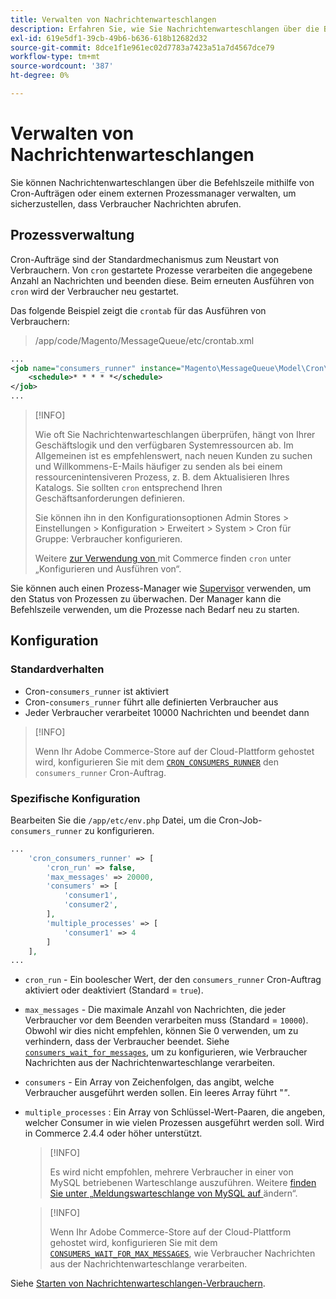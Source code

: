 ```yaml
---
title: Verwalten von Nachrichtenwarteschlangen
description: Erfahren Sie, wie Sie Nachrichtenwarteschlangen über die Befehlszeile für Adobe Commerce verwalten können.
exl-id: 619e5df1-39cb-49b6-b636-618b12682d32
source-git-commit: 8dce1f1e961ec02d7783a7423a51a7d4567dce79
workflow-type: tm+mt
source-wordcount: '387'
ht-degree: 0%

---
```


# Verwalten von Nachrichtenwarteschlangen

Sie können Nachrichtenwarteschlangen über die Befehlszeile mithilfe von Cron-Aufträgen oder einem externen Prozessmanager verwalten, um sicherzustellen, dass Verbraucher Nachrichten abrufen.

## Prozessverwaltung

Cron-Aufträge sind der Standardmechanismus zum Neustart von Verbrauchern. Von `cron` gestartete Prozesse verarbeiten die angegebene Anzahl an Nachrichten und beenden diese. Beim erneuten Ausführen von `cron` wird der Verbraucher neu gestartet.

Das folgende Beispiel zeigt die `crontab` für das Ausführen von Verbrauchern:

> /app/code/Magento/MessageQueue/etc/crontab.xml

```xml
...
<job name="consumers_runner" instance="Magento\MessageQueue\Model\Cron\ConsumersRunner" method="run">
    <schedule>* * * * *</schedule>
</job>
...
```

>[!INFO]
>
>Wie oft Sie Nachrichtenwarteschlangen überprüfen, hängt von Ihrer Geschäftslogik und den verfügbaren Systemressourcen ab. Im Allgemeinen ist es empfehlenswert, nach neuen Kunden zu suchen und Willkommens-E-Mails häufiger zu senden als bei einem ressourcenintensiveren Prozess, z. B. dem Aktualisieren Ihres Katalogs. Sie sollten `cron` entsprechend Ihren Geschäftsanforderungen definieren.
>
>Sie können ihn in den Konfigurationsoptionen Admin Stores > Einstellungen > Konfiguration > Erweitert > System > Cron für Gruppe: Verbraucher konfigurieren.
>
>Weitere [ zur Verwendung von ](../cli/configure-cron-jobs.md) mit Commerce finden `cron` unter „Konfigurieren und Ausführen von“.

Sie können auch einen Prozess-Manager wie [Supervisor](https://supervisord.readthedocs.io/en/latest/) verwenden, um den Status von Prozessen zu überwachen. Der Manager kann die Befehlszeile verwenden, um die Prozesse nach Bedarf neu zu starten.

## Konfiguration

### Standardverhalten

- Cron-`consumers_runner` ist aktiviert
- Cron-`consumers_runner` führt alle definierten Verbraucher aus
- Jeder Verbraucher verarbeitet 10000 Nachrichten und beendet dann

>[!INFO]
>
>Wenn Ihr Adobe Commerce-Store auf der Cloud-Plattform gehostet wird, konfigurieren Sie mit dem [`CRON_CONSUMERS_RUNNER`](https://experienceleague.adobe.com/docs/commerce-cloud-service/user-guide/configure/env/stage/variables-deploy.html?lang=de#cron_consumers_runner) den `consumers_runner` Cron-Auftrag.

### Spezifische Konfiguration

Bearbeiten Sie die `/app/etc/env.php` Datei, um die Cron-Job-`consumers_runner` zu konfigurieren.

```php
...
    'cron_consumers_runner' => [
        'cron_run' => false,
        'max_messages' => 20000,
        'consumers' => [
            'consumer1',
            'consumer2',
        ],
        'multiple_processes' => [
            'consumer1' => 4
        ]
    ],
...
```

- `cron_run` - Ein boolescher Wert, der den `consumers_runner` Cron-Auftrag aktiviert oder deaktiviert (Standard = `true`).
- `max_messages` - Die maximale Anzahl von Nachrichten, die jeder Verbraucher vor dem Beenden verarbeiten muss (Standard = `10000`). Obwohl wir dies nicht empfehlen, können Sie 0 verwenden, um zu verhindern, dass der Verbraucher beendet. Siehe [`consumers_wait_for_messages`](../reference/config-reference-envphp.md#consumerswaitformessages), um zu konfigurieren, wie Verbraucher Nachrichten aus der Nachrichtenwarteschlange verarbeiten.
- `consumers` - Ein Array von Zeichenfolgen, das angibt, welche Verbraucher ausgeführt werden sollen. Ein leeres Array führt &quot;*&quot;*.
- `multiple_processes` : Ein Array von Schlüssel-Wert-Paaren, die angeben, welcher Consumer in wie vielen Prozessen ausgeführt werden soll. Wird in Commerce 2.4.4 oder höher unterstützt.

  >[!INFO]
  >
  >Es wird nicht empfohlen, mehrere Verbraucher in einer von MySQL betriebenen Warteschlange auszuführen. Weitere [ finden Sie unter „Meldungswarteschlange von MySQL auf ](https://developer.adobe.com/commerce/php/development/components/message-queues/#change-message-queue-from-mysql-to-amqp) ändern“.

  >[!INFO]
  >
  >Wenn Ihr Adobe Commerce-Store auf der Cloud-Plattform gehostet wird, konfigurieren Sie mit dem [`CONSUMERS_WAIT_FOR_MAX_MESSAGES`](https://experienceleague.adobe.com/docs/commerce-cloud-service/user-guide/configure/env/stage/variables-deploy.html?lang=de#consumers_wait_for_max_messages), wie Verbraucher Nachrichten aus der Nachrichtenwarteschlange verarbeiten.

Siehe [Starten von Nachrichtenwarteschlangen-Verbrauchern](../cli/start-message-queues.md).
